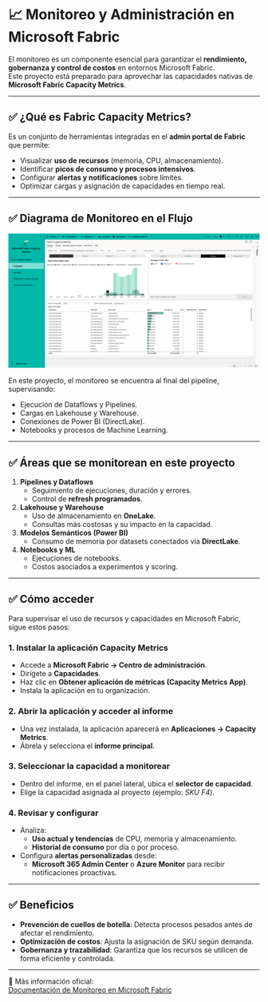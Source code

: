 # 📈 Monitoreo y Administración en Microsoft Fabric

El monitoreo es un componente esencial para garantizar el **rendimiento, gobernanza y control de costos** en entornos Microsoft Fabric.  
Este proyecto está preparado para aprovechar las capacidades nativas de **Microsoft Fabric Capacity Metrics**.

---

## ✅ ¿Qué es Fabric Capacity Metrics?
Es un conjunto de herramientas integradas en el **admin portal de Fabric** que permite:
- Visualizar **uso de recursos** (memoria, CPU, almacenamiento).
- Identificar **picos de consumo y procesos intensivos**.
- Configurar **alertas y notificaciones** sobre límites.
- Optimizar cargas y asignación de capacidades en tiempo real.

---

## ✅ Diagrama de Monitoreo en el Flujo
![Monitoreo en Fabric](/assets/diagramas/monitoreo-fabric.png)

En este proyecto, el monitoreo se encuentra al final del pipeline, supervisando:
- Ejecución de Dataflows y Pipelines.
- Cargas en Lakehouse y Warehouse.
- Conexiones de Power BI (DirectLake).
- Notebooks y procesos de Machine Learning.

---

## ✅ Áreas que se monitorean en este proyecto
1. **Pipelines y Dataflows**
   - Seguimiento de ejecuciones, duración y errores.
   - Control de **refresh programados**.
2. **Lakehouse y Warehouse**
   - Uso de almacenamiento en **OneLake**.
   - Consultas más costosas y su impacto en la capacidad.
3. **Modelos Semánticos (Power BI)**
   - Consumo de memoria por datasets conectados vía **DirectLake**.
4. **Notebooks y ML**
   - Ejecuciones de notebooks.
   - Costos asociados a experimentos y scoring.

---

## ✅ Cómo acceder

Para supervisar el uso de recursos y capacidades en Microsoft Fabric, sigue estos pasos:

### 1. Instalar la aplicación **Capacity Metrics**
- Accede a **Microsoft Fabric → Centro de administración**.
- Dirígete a **Capacidades**.
- Haz clic en **Obtener aplicación de métricas (Capacity Metrics App)**.
- Instala la aplicación en tu organización.

### 2. Abrir la aplicación y acceder al informe
- Una vez instalada, la aplicación aparecerá en **Aplicaciones → Capacity Metrics**.
- Ábrela y selecciona el **informe principal**.

### 3. Seleccionar la capacidad a monitorear
- Dentro del informe, en el panel lateral, ubica el **selector de capacidad**.
- Elige la capacidad asignada al proyecto (ejemplo: *SKU F4*).

### 4. Revisar y configurar
- Analiza:
   - **Uso actual y tendencias** de CPU, memoria y almacenamiento.
   - **Historial de consumo** por día o por proceso.
- Configura **alertas personalizadas** desde:
   - **Microsoft 365 Admin Center** o **Azure Monitor** para recibir notificaciones proactivas.

---

## ✅ Beneficios
- **Prevención de cuellos de botella**: Detecta procesos pesados antes de afectar el rendimiento.
- **Optimización de costos**: Ajusta la asignación de SKU según demanda.
- **Gobernanza y trazabilidad**: Garantiza que los recursos se utilicen de forma eficiente y controlada.

---

📌 Más información oficial:  
[Documentación de Monitoreo en Microsoft Fabric](https://learn.microsoft.com/es-es/fabric/enterprise/metrics-app)

